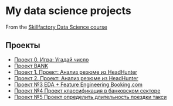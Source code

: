# My data science projects
From the [Skillfactory Data Science course](https://skillfactory.ru/data-scientist)

## Проекты

* [Проект 0. Игра: Угадай число](https://github.com/artemskorypin/SF_projects/tree/main/project_0)
* [Проект BANK](https://github.com/artemskorypin/SF_projects/tree/main/project_bank)
* [Проект 1. Проект: Анализ резюме из HeadHunter](https://github.com/artemskorypin/SF_projects/tree/main/project_1)
* [Проект 2. Проект: Анализ резюме из HeadHunter](https://github.com/artemskorypin/SF_projects/tree/main/project_2)
* [Проект №3 EDA + Feature Engineering Booking.com](https://github.com/artemskorypin/SF_projects/tree/main/project_3)
* [Проект №4 Проект классификация в банковском секторе](https://github.com/artemskorypin/SF_projects/tree/main/project_4)
* [Проект №5 Проект определить длительность поездки такси]()

